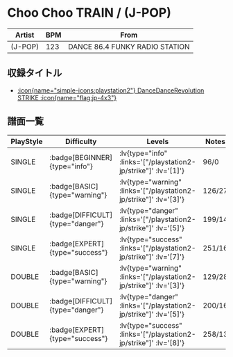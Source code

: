 # Choo Choo TRAIN / (J-POP)

|Artist|BPM|From|
|------|---|----|
|(J-POP)|123|DANCE 86.4 FUNKY RADIO STATION|

## 収録タイトル

- [ :icon{name="simple-icons:playstation2"} DanceDanceRevolution STRIKE :icon{name="flag:jp-4x3"} ](/playstation2-jp/strike)

## 譜面一覧

|PlayStyle|Difficulty|Levels|Notes|Movie|
|---------|----------|------|-----|-----|
|SINGLE| :badge[BEGINNER]{type="info"} | :lv{type="info" :links='["/playstation2-jp/strike"]' :lv='[1]'} |96/0||
|SINGLE| :badge[BASIC]{type="warning"} | :lv{type="warning" :links='["/playstation2-jp/strike"]' :lv='[3]'} |126/27||
|SINGLE| :badge[DIFFICULT]{type="danger"} | :lv{type="danger" :links='["/playstation2-jp/strike"]' :lv='[5]'} |199/14||
|SINGLE| :badge[EXPERT]{type="success"} | :lv{type="success" :links='["/playstation2-jp/strike"]' :lv='[7]'} |251/16||
|DOUBLE| :badge[BASIC]{type="warning"} | :lv{type="warning" :links='["/playstation2-jp/strike"]' :lv='[3]'} |129/28||
|DOUBLE| :badge[DIFFICULT]{type="danger"} | :lv{type="danger" :links='["/playstation2-jp/strike"]' :lv='[5]'} |200/16||
|DOUBLE| :badge[EXPERT]{type="success"} | :lv{type="success" :links='["/playstation2-jp/strike"]' :lv='[8]'} |258/13||
